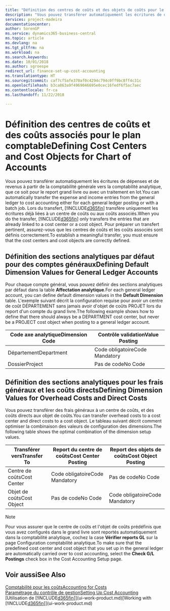 ```yaml
---
title: "Définition des centres de coûts et des objets de coûts pour le plan comptable | Microsoft Docs"
description: "Vous pouvez transférer automatiquement les écritures de dépenses et de revenus à partir de la comptabilité générale vers la comptabilité analytique, que ce soit pour le report grand livre ou avec un traitement en lot. Lors du transfert, le système transfère uniquement les écritures déjà liées à un centre de coûts ou à un objet de coûts. Pour préparer un transfert pertinent, assurez-vous que les centres de coûts et les coûts associés sont définis correctement."
services: project-madeira
documentationcenter: 
author: SorenGP
ms.service: dynamics365-business-central
ms.topic: article
ms.devlang: na
ms.tgt_pltfrm: na
ms.workload: na
ms.search.keywords: 
ms.date: 10/01/2018
ms.author: sgroespe
redirect_url: finance-set-up-cost-accounting
ms.translationtype: HT
ms.sourcegitcommit: caf7cf5afe370af0c4294c794c0ff9bc8ff4c31c
ms.openlocfilehash: b3ca863a9f4969046695e0cec16fedf6f5ac7aec
ms.contentlocale: fr-ca
ms.lasthandoff: 11/22/2018

---
```

# <a name="defining-cost-centers-and-cost-objects-for-chart-of-accounts"></a><span data-ttu-id="7f443-105">Définition des centres de coûts et des coûts associés pour le plan comptable</span><span class="sxs-lookup"><span data-stu-id="7f443-105">Defining Cost Centers and Cost Objects for Chart of Accounts</span></span>
<span data-ttu-id="7f443-106">Vous pouvez transférer automatiquement les écritures de dépenses et de revenus à partir de la comptabilité générale vers la comptabilité analytique, que ce soit pour le report grand livre ou avec un traitement en lot.</span><span class="sxs-lookup"><span data-stu-id="7f443-106">You can automatically transfer the expense and income entries from the general ledger to cost accounting either for each general ledger posting or with a batch job.</span></span> <span data-ttu-id="7f443-107">Lors du transfert, [!INCLUDE[d365fin](includes/d365fin_md.md)] transfère uniquement les écritures déjà liées à un centre de coûts ou aux coûts associés.</span><span class="sxs-lookup"><span data-stu-id="7f443-107">When you do the transfer, [!INCLUDE[d365fin](includes/d365fin_md.md)] only transfers the entries that are already linked to a cost center or a cost object.</span></span> <span data-ttu-id="7f443-108">Pour préparer un transfert pertinent, assurez-vous que les centres de coûts et les coûts associés sont définis correctement.</span><span class="sxs-lookup"><span data-stu-id="7f443-108">To establish a meaningful transfer, you must ensure that the cost centers and cost objects are correctly defined.</span></span>  

## <a name="defining-default-dimension-values-for-general-ledger-accounts"></a><span data-ttu-id="7f443-109">Définition des sections analytiques par défaut pour des comptes généraux</span><span class="sxs-lookup"><span data-stu-id="7f443-109">Defining Default Dimension Values for General Ledger Accounts</span></span>  
<span data-ttu-id="7f443-110">Pour chaque compte général, vous pouvez définir des sections analytiques par défaut dans la table **Affectation analytique**.</span><span class="sxs-lookup"><span data-stu-id="7f443-110">For each general ledger account, you can define default dimension values in the **Default Dimension** table.</span></span> <span data-ttu-id="7f443-111">L'exemple suivant décrit la configuration requise pour avoir un centre de coût DÉPARTEMENT sans jamais avoir d'objet de coûts PROJET lors du report d'un compte du grand livre.</span><span class="sxs-lookup"><span data-stu-id="7f443-111">The following example shows how to define that there should always be a DEPARTMENT cost center, but never be a PROJECT cost object when posting to a general ledger account.</span></span>  

|<span data-ttu-id="7f443-112">**Code axe analytique**</span><span class="sxs-lookup"><span data-stu-id="7f443-112">**Dimension Code**</span></span>|<span data-ttu-id="7f443-113">**Contrôle validation**</span><span class="sxs-lookup"><span data-stu-id="7f443-113">**Value Posting**</span></span>|  
|------------------------------------------|-----------------------------------------|  
|<span data-ttu-id="7f443-114">Département</span><span class="sxs-lookup"><span data-stu-id="7f443-114">Department</span></span>|<span data-ttu-id="7f443-115">Code obligatoire</span><span class="sxs-lookup"><span data-stu-id="7f443-115">Code Mandatory</span></span>|  
|<span data-ttu-id="7f443-116">Dossier</span><span class="sxs-lookup"><span data-stu-id="7f443-116">Project</span></span>|<span data-ttu-id="7f443-117">Pas de code</span><span class="sxs-lookup"><span data-stu-id="7f443-117">No Code</span></span>|  

## <a name="defining-dimension-values-for-overhead-costs-and-direct-costs"></a><span data-ttu-id="7f443-118">Définition des sections analytiques pour les frais généraux et les coûts directs</span><span class="sxs-lookup"><span data-stu-id="7f443-118">Defining Dimension Values for Overhead Costs and Direct Costs</span></span>  
 <span data-ttu-id="7f443-119">Vous pouvez transférer des frais généraux à un centre de coûts, et des coûts directs aux objet de coûts.</span><span class="sxs-lookup"><span data-stu-id="7f443-119">You can transfer overhead costs to a cost center and direct costs to a cost object.</span></span> <span data-ttu-id="7f443-120">Le tableau suivant décrit comment optimiser la combinaison des valeurs de configuration des dimensions.</span><span class="sxs-lookup"><span data-stu-id="7f443-120">The following table shows the optimal combination of the dimension setup values.</span></span>  

|<span data-ttu-id="7f443-121">Transférer vers</span><span class="sxs-lookup"><span data-stu-id="7f443-121">Transfer To</span></span>|<span data-ttu-id="7f443-122">Report du centre de coûts</span><span class="sxs-lookup"><span data-stu-id="7f443-122">Cost Center Posting</span></span>|<span data-ttu-id="7f443-123">Report des objets de coûts</span><span class="sxs-lookup"><span data-stu-id="7f443-123">Cost Object Posting</span></span>|  
|-----------------|-------------------------|-------------------------|  
|<span data-ttu-id="7f443-124">Centre de coûts</span><span class="sxs-lookup"><span data-stu-id="7f443-124">Cost Center</span></span>|<span data-ttu-id="7f443-125">Code obligatoire</span><span class="sxs-lookup"><span data-stu-id="7f443-125">Code Mandatory</span></span>|<span data-ttu-id="7f443-126">Pas de code</span><span class="sxs-lookup"><span data-stu-id="7f443-126">No Code</span></span>|  
|<span data-ttu-id="7f443-127">Objet de coûts</span><span class="sxs-lookup"><span data-stu-id="7f443-127">Cost Object</span></span>|<span data-ttu-id="7f443-128">Pas de code</span><span class="sxs-lookup"><span data-stu-id="7f443-128">No Code</span></span>|<span data-ttu-id="7f443-129">Code obligatoire</span><span class="sxs-lookup"><span data-stu-id="7f443-129">Code Mandatory</span></span>|  

> [!NOTE]  
>  <span data-ttu-id="7f443-130">Pour vous assurer que le centre de coûts et l'objet de coûts prédéfinis que vous avez configurés dans le grand livre sont reportés automatiquement dans la comptabilité analytique, cochez la case **Vérifier reports GL** sur la page Configuration comptabilité analytique.</span><span class="sxs-lookup"><span data-stu-id="7f443-130">To make sure that the predefined cost center and cost object that you set up in the general ledger are automatically carried over to cost accounting, select the **Check G/L Postings** check box in the Cost Accounting Setup page.</span></span>  

## <a name="see-also"></a><span data-ttu-id="7f443-131">Voir aussi</span><span class="sxs-lookup"><span data-stu-id="7f443-131">See Also</span></span>  
[<span data-ttu-id="7f443-132">Comptabilité pour les coûts</span><span class="sxs-lookup"><span data-stu-id="7f443-132">Accounting for Costs</span></span>](finance-manage-cost-accounting.md)  
[<span data-ttu-id="7f443-133">Paramétrage du contrôle de gestion</span><span class="sxs-lookup"><span data-stu-id="7f443-133">Setting Up Cost Accounting</span></span>](finance-set-up-cost-accounting.md)  
<span data-ttu-id="7f443-134">[Utilisation de [!INCLUDE[d365fin](includes/d365fin_md.md)]](ui-work-product.md)</span><span class="sxs-lookup"><span data-stu-id="7f443-134">[Working with [!INCLUDE[d365fin](includes/d365fin_md.md)]](ui-work-product.md)</span></span>

